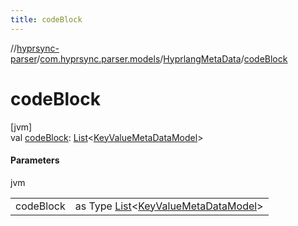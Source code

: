 ```yaml
---
title: codeBlock
---
```

//[hyprsync-parser](../../../index.html)/[com.hyprsync.parser.models](../index.html)/[HyprlangMetaData](index.html)/[codeBlock](code-block.html)



# codeBlock



[jvm]\
val [codeBlock](code-block.html): [List](https://kotlinlang.org/api/core/kotlin-stdlib/kotlin.collections/-list/index.html)&lt;[KeyValueMetaDataModel](../-key-value-meta-data-model/index.html)&gt;



#### Parameters


jvm

| | |
|---|---|
| codeBlock | as Type [List](https://kotlinlang.org/api/core/kotlin-stdlib/kotlin.collections/-list/index.html)<[KeyValueMetaDataModel](../-key-value-meta-data-model/index.html)> |




